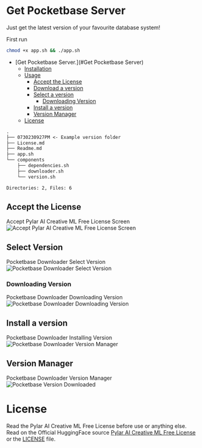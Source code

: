 # Get Pocketbase Server

Just get the latest version of your favourite database system!

First run

```bash
chmod +x app.sh && ./app.sh
```

- [Get Pocketbase Server.](#Get Pocketbase Server)
  - [Installation](#installation)
  - [Usage](#usage)
    - [Accept the License](#accept-the-license)
    - [Download a version](#download-a-version)
    - [Select a version](#select-a-version)
      - [Downloading Version](#downloading-version)
    - [Install a version](#install-a-version)
    - [Version Manager](#version-manager)
  - [License](#license)

```md
.
├── 0730230927PM <- Example version folder
├── License.md
├── Readme.md
├── app.sh
└── components
    ├── dependencies.sh
    ├── downloader.sh
    └── version.sh

Directories: 2, Files: 6
```

## Accept the License
Accept Pylar AI Creative ML Free License Screen
![Accept Pylar AI Creative ML Free License Screen](https://github.com/miguelgargallo/get-pocketbase-server/assets/5947268/bc8143ae-c827-498b-a340-e8c4cd736494)

## Select Version
Pocketbase Downloader Select Version
![Pocketbase Downloader Select Version](./assets/002-Selector.png)

### Downloading Version
Pocketbase Downloader Downloading Version
![Pocketbase Downloader Downloading Version](https://github.com/miguelgargallo/get-pocketbase-server/assets/5947268/95075969-f5f9-444b-96c1-7beaaf3437d5)


## Install a version
Pocketbase Downloader Installing Version
![Pocketbase Downloader Version Manager](https://github.com/miguelgargallo/get-pocketbase-server/assets/5947268/122c2b0f-f37e-4bd9-ad2c-9583551d1958)

## Version Manager
Pocketbase Downloader Version Manager
![Pocketbase Version Downloaded](https://github.com/miguelgargallo/get-pocketbase-server/assets/5947268/afa04c40-6356-4057-98e4-5484dcba898d)

# License
Read the Pylar AI Creative ML Free License before use or anything else. Read on the Official HuggingFace source [Pylar AI Creative ML Free License](https://huggingface.co/spaces/superdatas/free-license) or the [LICENSE](License.md) file.
